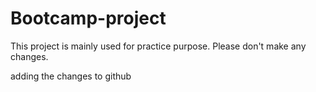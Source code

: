 # Bootcamp-project
This project is mainly used for practice purpose. Please don't make any changes.

adding the changes to github
